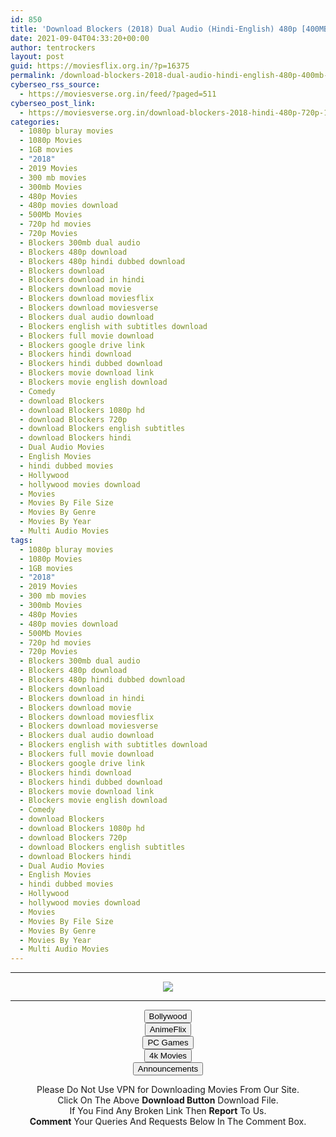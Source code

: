```yaml
---
id: 850
title: 'Download Blockers (2018) Dual Audio (Hindi-English) 480p [400MB] || 720p [1GB] || 1080p [1.7GB]'
date: 2021-09-04T04:33:20+00:00
author: tentrockers
layout: post
guid: https://moviesflix.org.in/?p=16375
permalink: /download-blockers-2018-dual-audio-hindi-english-480p-400mb-720p-1gb-1080p-1-7gb/
cyberseo_rss_source:
  - https://moviesverse.org.in/feed/?paged=511
cyberseo_post_link:
  - https://moviesverse.org.in/download-blockers-2018-hindi-480p-720p-1080p/
categories:
  - 1080p bluray movies
  - 1080p Movies
  - 1GB movies
  - "2018"
  - 2019 Movies
  - 300 mb movies
  - 300mb Movies
  - 480p Movies
  - 480p movies download
  - 500Mb Movies
  - 720p hd movies
  - 720p Movies
  - Blockers 300mb dual audio
  - Blockers 480p download
  - Blockers 480p hindi dubbed download
  - Blockers download
  - Blockers download in hindi
  - Blockers download movie
  - Blockers download moviesflix
  - Blockers download moviesverse
  - Blockers dual audio download
  - Blockers english with subtitles download
  - Blockers full movie download
  - Blockers google drive link
  - Blockers hindi download
  - Blockers hindi dubbed download
  - Blockers movie download link
  - Blockers movie english download
  - Comedy
  - download Blockers
  - download Blockers 1080p hd
  - download Blockers 720p
  - download Blockers english subtitles
  - download Blockers hindi
  - Dual Audio Movies
  - English Movies
  - hindi dubbed movies
  - Hollywood
  - hollywood movies download
  - Movies
  - Movies By File Size
  - Movies By Genre
  - Movies By Year
  - Multi Audio Movies
tags:
  - 1080p bluray movies
  - 1080p Movies
  - 1GB movies
  - "2018"
  - 2019 Movies
  - 300 mb movies
  - 300mb Movies
  - 480p Movies
  - 480p movies download
  - 500Mb Movies
  - 720p hd movies
  - 720p Movies
  - Blockers 300mb dual audio
  - Blockers 480p download
  - Blockers 480p hindi dubbed download
  - Blockers download
  - Blockers download in hindi
  - Blockers download movie
  - Blockers download moviesflix
  - Blockers download moviesverse
  - Blockers dual audio download
  - Blockers english with subtitles download
  - Blockers full movie download
  - Blockers google drive link
  - Blockers hindi download
  - Blockers hindi dubbed download
  - Blockers movie download link
  - Blockers movie english download
  - Comedy
  - download Blockers
  - download Blockers 1080p hd
  - download Blockers 720p
  - download Blockers english subtitles
  - download Blockers hindi
  - Dual Audio Movies
  - English Movies
  - hindi dubbed movies
  - Hollywood
  - hollywood movies download
  - Movies
  - Movies By File Size
  - Movies By Genre
  - Movies By Year
  - Multi Audio Movies
---
```

<center>
  </p> 
  
  <hr />
  
  <p>
    <a href="http://gdrivepro.xyz/join.php" data-wpel-link="external" target="_blank" rel="nofollow external noopener noreferrer"><img src="https://i.imgur.com/FhMdWdW.png" /></a>
  </p>
  
  <hr />
  
  <p>
    <a href="https://dogemovies.xyz" target="_blank" data-wpel-link="external" rel="nofollow external noopener noreferrer"><button class="button button5">Bollywood</button></a><br /> <a href="https://animeflix.in" target="_blank" data-wpel-link="external" rel="nofollow external noopener noreferrer"><button class="button button5">AnimeFlix</button></a><br /> <a href="https://gamesflix.net/" target="_blank" data-wpel-link="external" rel="nofollow external noopener noreferrer"><button class="button button5">PC Games</button></a><br /> <a href="https://uhdmovies.in" target="_blank" data-wpel-link="external" rel="nofollow external noopener noreferrer"><button class="button button5">4k Movies</button></a><br /> <a href="https://moviesverse.org.in/announcements/" target="_blank" data-wpel-link="internal" rel="noopener"><button class="button button5">Announcements</button></a>
  </p>
  
  <div class="alert alert-danger">
    Please Do Not Use VPN for Downloading Movies From Our Site.
  </div>
  
  <div class="alert alert-success">
    Click On The Above <strong>Download Button</strong> Download File.
  </div>
  
  <div class="alert alert-warning">
    If You Find Any Broken Link Then <strong>Report</strong> To Us.
  </div>
  
  <div class="alert alert-info">
    <strong>Comment</strong> Your Queries And Requests Below In The Comment Box.
  </div>
  
  <p>
    </center>
  </p>